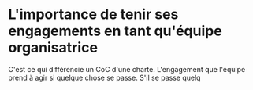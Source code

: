 # L'importance de tenir ses engagements en tant qu'équipe organisatrice
C'est ce qui différencie un CoC d'une charte. L'engagement que l'équipe prend à agir si quelque chose se passe.
S'il se passe quelq
